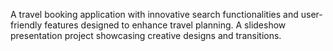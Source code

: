 A travel booking application with innovative search functionalities and user-friendly features designed to enhance travel planning.
A slideshow presentation project showcasing creative designs and transitions.
